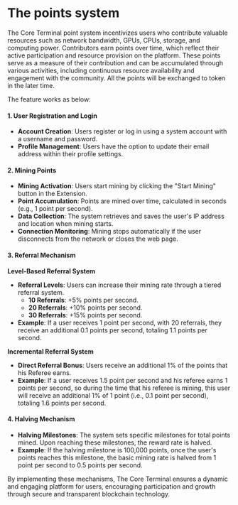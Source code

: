 # The points system

The Core Terminal point system incentivizes users who contribute valuable resources such as network bandwidth, GPUs, CPUs, storage, and computing power. Contributors earn points over time, which reflect their active participation and resource provision on the platform. These points serve as a measure of their contribution and can be accumulated through various activities, including continuous resource availability and engagement with the community. All the points will be exchanged to token in the later time.

The feature works as below:

#### 1. User Registration and Login

* **Account Creation**: Users register or log in using a system account with a username and password.
* **Profile Management**: Users have the option to update their email address within their profile settings.

#### 2. Mining Points

* **Mining Activation**: Users start mining by clicking the "Start Mining" button in the Extension.
* **Point Accumulation**: Points are mined over time, calculated in seconds (e.g., 1 point per second).
* **Data Collection**: The system retrieves and saves the user's IP address and location when mining starts.
* **Connection Monitoring**: Mining stops automatically if the user disconnects from the network or closes the web page.

#### 3. Referral Mechanism

**Level-Based Referral System**

* **Referral Levels**: Users can increase their mining rate through a tiered referral system.
  * **10 Referrals**: +5% points per second.
  * **20 Referrals**: +10% points per second.
  * **30 Referrals**: +15% points per second.
* **Example**: If a user receives 1 point per second, with 20 referrals, they receive an additional 0.1 points per second, totaling 1.1 points per second.

**Incremental Referral System**

* **Direct Referral Bonus**: Users receive an additional 1% of the points that his Referee earns.
* **Example**: If a user receives 1.5 point per second and his referee earns 1 points per second, so during the time that his referee is mining, this user will receive an additional 1% of 1 point (i.e., 0.1 point per second), totaling 1.6 points per second.

#### 4. Halving Mechanism

* **Halving Milestones**: The system sets specific milestones for total points mined. Upon reaching these milestones, the reward rate is halved.
* **Example**: If the halving milestone is 100,000 points, once the user's points reaches this milestone, the basic mining rate is halved from 1 point per second to 0.5 points per second.

By implementing these mechanisms, The Core Terminal ensures a dynamic and engaging platform for users, encouraging participation and growth through secure and transparent blockchain technology.
